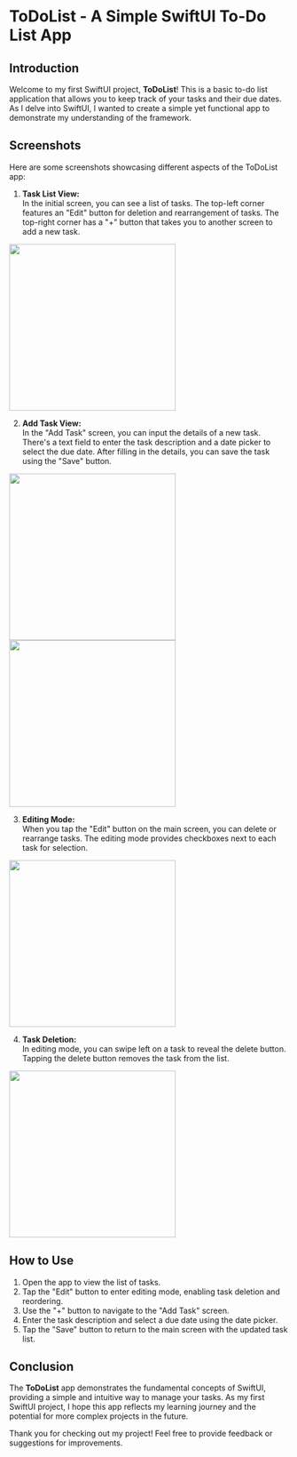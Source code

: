 # ToDoList - A Simple SwiftUI To-Do List App

## Introduction

Welcome to my first SwiftUI project, **ToDoList**! This is a basic to-do list application that allows you to keep track of your tasks and their due dates. As I delve into SwiftUI, I wanted to create a simple yet functional app to demonstrate my understanding of the framework.

## Screenshots

Here are some screenshots showcasing different aspects of the ToDoList app:

1. **Task List View:**  
In the initial screen, you can see a list of tasks. The top-left corner features an "Edit" button for deletion and rearrangement of tasks. The top-right corner has a "+" button that takes you to another screen to add a new task.  
<img src="https://github.com/ozguncanbey/ToDoList/assets/138692325/3de1f09f-6924-4b42-aef0-d97e3f2df72a" width="300"/>

2. **Add Task View:**  
In the "Add Task" screen, you can input the details of a new task. There's a text field to enter the task description and a date picker to select the due date. After filling in the details, you can save the task using the "Save" button.  
<img src="https://github.com/ozguncanbey/ToDoList/assets/138692325/3a795b2a-89e3-42cf-a494-dabfbdc05b22" width="300"/>
<img src="https://github.com/ozguncanbey/ToDoList/assets/138692325/8ac84086-32b8-46a5-bfd3-0ca4556faffe" width="300"/>

3. **Editing Mode:**  
When you tap the "Edit" button on the main screen, you can delete or rearrange tasks. The editing mode provides checkboxes next to each task for selection.  
<img src="https://github.com/ozguncanbey/ToDoList/assets/138692325/0739289d-0c2c-48a9-a272-67f60e498bce" width="300"/>

4. **Task Deletion:**  
In editing mode, you can swipe left on a task to reveal the delete button. Tapping the delete button removes the task from the list.  
<img src="https://github.com/ozguncanbey/ToDoList/assets/138692325/2ab1c3cb-328f-4fd6-a8b2-1d700070bf93" width="300"/>


## How to Use

1. Open the app to view the list of tasks.
2. Tap the "Edit" button to enter editing mode, enabling task deletion and reordering.
3. Use the "+" button to navigate to the "Add Task" screen.
4. Enter the task description and select a due date using the date picker.
5. Tap the "Save" button to return to the main screen with the updated task list.

## Conclusion

The **ToDoList** app demonstrates the fundamental concepts of SwiftUI, providing a simple and intuitive way to manage your tasks. As my first SwiftUI project, I hope this app reflects my learning journey and the potential for more complex projects in the future.

Thank you for checking out my project! Feel free to provide feedback or suggestions for improvements.
